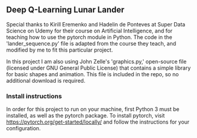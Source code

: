## Deep Q-Learning Lunar Lander

Special thanks to Kirill Eremenko and Hadelin de Ponteves at Super Data Science on Udemy for their course on Artificial Intelligence, and for teaching how to use the pytorch module in Python. The code in the 'lander_sequence.py' file is adapted from the course they teach, and modified by me to fit this particular project.  

In this project I am also using John Zelle's 'graphics.py,' open-source file (licensed under GNU General Public License) that contains a simple library for basic shapes and animation. This file is included in the repo, so no additional download is required.

### Install instructions
In order for this project to run on your machine, first Python 3 must be installed, as well as the pytorch package. To install pytorch, visit https://pytorch.org/get-started/locally/ and follow the instructions for your configuration. 
